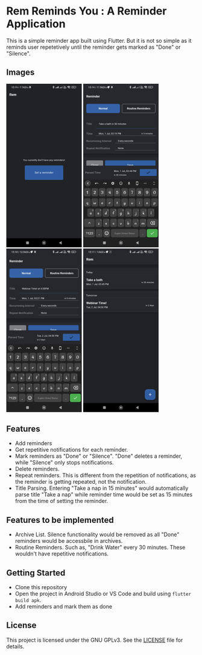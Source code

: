 # Rem Reminds You : A Reminder Application

This is a simple reminder app built using Flutter. But it is not so simple as it reminds user repetetively until the reminder gets marked as "Done" or "Silence".


## Images
<img src="screenshots/flutter_01.png" width="200" /> <img src="screenshots/flutter_02.png" width="200" /> <img src="screenshots/flutter_03.png" width="200" /> <img src="screenshots/flutter_04.png" width="200" />  

## Features

- Add reminders
- Get repetitive notifications for each reminder.
- Mark reminders as "Done" or "Silence". "Done" deletes a reminder, while "Silence" only stops notifications.
- Delete reminders.
- Repeat reminders. This is different from the repetition of notifications, as the reminder is getting repeated, not the notification.
- Title Parsing. Entering "Take a nap in 15 minutes" would automatically parse title "Take a nap" while reminder time would be set as 15 minutes from the time of setting the reminder.

## Features to be implemented

- Archive List. Silence functionality would be removed as all "Done" reminders would be accessbile in archives.
- Routine Reminders. Such as, "Drink Water" every 30 minutes. These wouldn't have repetitive notifications.

## Getting Started

- Clone this repository
- Open the project in Android Studio or VS Code and build using `flutter build apk`. 
- Add reminders and mark them as done

## License

This project is licensed under the GNU GPLv3. See the [LICENSE](LICENSE) file for details.

